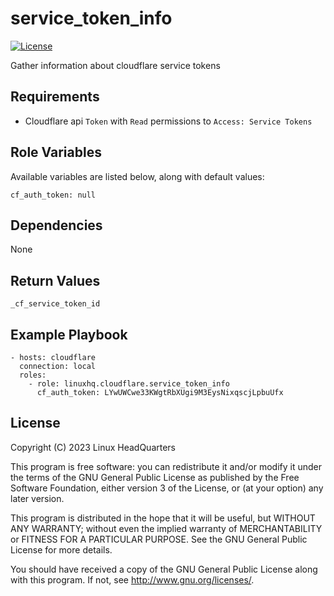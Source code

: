 # service\_token\_info

[![License](https://img.shields.io/badge/license-GPLv3-brightgreen.svg?style=flat)](COPYING)

Gather information about cloudflare service tokens

## Requirements

* Cloudflare api `Token` with `Read` permissions to `Access: Service Tokens`

## Role Variables

Available variables are listed below, along with default values:

    cf_auth_token: null

## Dependencies

None

## Return Values

    _cf_service_token_id

## Example Playbook

    - hosts: cloudflare
      connection: local
      roles:
        - role: linuxhq.cloudflare.service_token_info
          cf_auth_token: LYwUWCwe33KWgtRbXUgi9M3EysNixqscjLpbuUfx

## License

Copyright (C) 2023 Linux HeadQuarters

This program is free software: you can redistribute it and/or modify
it under the terms of the GNU General Public License as published by
the Free Software Foundation, either version 3 of the License, or
(at your option) any later version.

This program is distributed in the hope that it will be useful,
but WITHOUT ANY WARRANTY; without even the implied warranty of
MERCHANTABILITY or FITNESS FOR A PARTICULAR PURPOSE. See the
GNU General Public License for more details.

You should have received a copy of the GNU General Public License
along with this program. If not, see <http://www.gnu.org/licenses/>.
